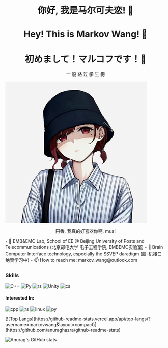 <h1 align="center">你好, 我是马尔可夫恋! 👋</h1>
<h1 align="center">Hey! This is Markov Wang! 👋</h1>
<h1 align="center">初めまして！マルコフです！👋</h1>

<p align="center">一  般  路  过  学  生  狗</p>

<img align="center" src="./img/madoka.jpg" alt="madoka" style="zoom:50%;">

<p align="center">円香, 我真的好喜欢你啊, mua!</p>
- 🔭 EMB&EMC Lab, School of EE @ Beijing University of Posts and Telecommunications (北京邮电大学 电子工程学院, EMBEMC实验室)
- 🔭 Brain Computer Interface technology, especially the SSVEP daradigm (脑-机接口绝赞学习中)
- 📫 How to reach me: markov_wang@outlook.com

### Skills
![C++](https://img.shields.io/badge/Modern%20C++-Proficient-FDB834)
![Py](https://img.shields.io/badge/Python-Proficient-3776AB)
![rs](https://img.shields.io/badge/Rust-Beginner-B13F0E)
![Unity](https://img.shields.io/badge/Unity-Beginner-808080)
![cs](https://img.shields.io/badge/CSharp-Beginner-A82EDA)

#### Interested In: 
<p align="left">  
<img src="https://raw.githubusercontent.com/isocpp/logos/master/cpp_logo.svg" alt="cpp" width="40" height="40"/>
<img src="https://upload.wikimedia.org/wikipedia/commons/0/0f/Original_Ferris.svg" alt="rs" width="60" height="40"/>
<img src="https://www.kernel.org/theme/images/logos/favicon.png" alt="linux" width="40" height="40"/>
<img src="https://www.python.org/static/community_logos/python-logo-inkscape.svg" alt="py" width="130" height="40"/>
</p>
[![Top Langs](https://github-readme-stats.vercel.app/api/top-langs/?username=markovwang&layout=compact)](https://github.com/anuraghazra/github-readme-stats)


![Anurag's GitHub stats](https://github-readme-stats.vercel.app/api?username=markovwang&show_icons=true&theme=dracula)

<!--
**markovwang/markovwang** is a ✨ _special_ ✨ repository because its `README.md` (this file) appears on your GitHub profile.

Here are some ideas to get you started:

- 🔭 I’m currently working on ...
- 🌱 I’m currently learning ...
- 👯 I’m looking to collaborate on ...
- 🤔 I’m looking for help with ...
- 💬 Ask me about ...
- 📫 How to reach me: ...
- 😄 Pronouns: ...
- ⚡ Fun fact: ...
-->
